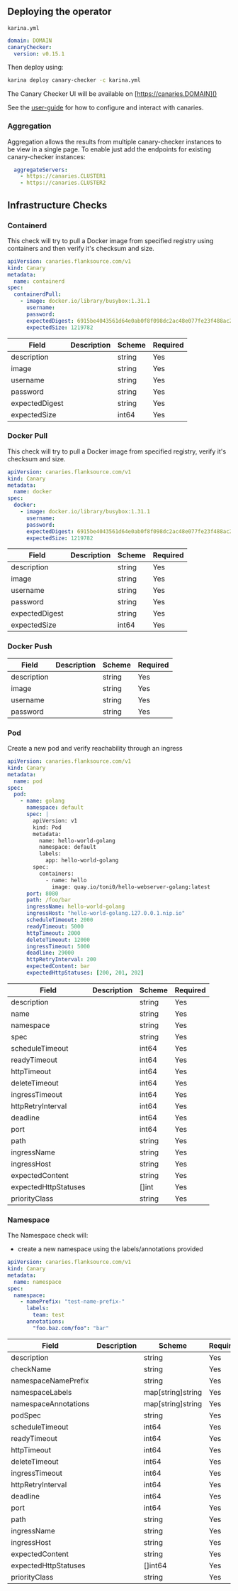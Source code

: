 ## Deploying the operator

`karina.yml`

```yaml
domain: DOMAIN
canaryChecker:
  version: v0.15.1
```
Then deploy using:
```bash
karina deploy canary-checker -c karina.yml
```

The Canary Checker UI will be available on [https://canaries.DOMAIN]()

See the [user-guide](../user-guide/canary-checker.md) for how to configure and interact with canaries.


### Aggregation
Aggregation allows the results from multiple canary-checker instances to be view in a single page. To enable just add the endpoints for existing canary-checker instances:

```yaml
  aggregateServers:
    - https://canaries.CLUSTER1
    - https://canaries.CLUSTER2
```





## Infrastructure Checks

### Containerd

This check will try to pull a Docker image from specified registry using containers and then verify it's checksum and size.

```yaml
apiVersion: canaries.flanksource.com/v1
kind: Canary
metadata:
  name: containerd
spec:
  containerdPull:
    - image: docker.io/library/busybox:1.31.1
      username:
      password:
      expectedDigest: 6915be4043561d64e0ab0f8f098dc2ac48e077fe23f488ac24b665166898115a
      expectedSize: 1219782
```

| Field          | Description | Scheme | Required |
| -------------- | ----------- | ------ | -------- |
| description    |             | string | Yes      |
| image          |             | string | Yes      |
| username       |             | string | Yes      |
| password       |             | string | Yes      |
| expectedDigest |             | string | Yes      |
| expectedSize   |             | int64  | Yes      |

### Docker Pull

This check will try to pull a Docker image from specified registry, verify it's checksum and size.

```yaml
apiVersion: canaries.flanksource.com/v1
kind: Canary
metadata:
  name: docker
spec:
  docker:
    - image: docker.io/library/busybox:1.31.1
      username:
      password:
      expectedDigest: 6915be4043561d64e0ab0f8f098dc2ac48e077fe23f488ac24b665166898115a
      expectedSize: 1219782
```

| Field          | Description | Scheme | Required |
| -------------- | ----------- | ------ | -------- |
| description    |             | string | Yes      |
| image          |             | string | Yes      |
| username       |             | string | Yes      |
| password       |             | string | Yes      |
| expectedDigest |             | string | Yes      |
| expectedSize   |             | int64  | Yes      |


### Docker Push

| Field       | Description | Scheme | Required |
| ----------- | ----------- | ------ | -------- |
| description |             | string | Yes      |
| image       |             | string | Yes      |
| username    |             | string | Yes      |
| password    |             | string | Yes      |

### Pod

Create a new pod and verify reachability through an ingress

```yaml
apiVersion: canaries.flanksource.com/v1
kind: Canary
metadata:
  name: pod
spec:
  pod:
    - name: golang
      namespace: default
      spec: |
        apiVersion: v1
        kind: Pod
        metadata:
          name: hello-world-golang
          namespace: default
          labels:
            app: hello-world-golang
        spec:
          containers:
            - name: hello
              image: quay.io/toni0/hello-webserver-golang:latest
      port: 8080
      path: /foo/bar
      ingressName: hello-world-golang
      ingressHost: "hello-world-golang.127.0.0.1.nip.io"
      scheduleTimeout: 2000
      readyTimeout: 5000
      httpTimeout: 2000
      deleteTimeout: 12000
      ingressTimeout: 5000
      deadline: 29000
      httpRetryInterval: 200
      expectedContent: bar
      expectedHttpStatuses: [200, 201, 202]
```

| Field                | Description | Scheme | Required |
| -------------------- | ----------- | ------ | -------- |
| description          |             | string | Yes      |
| name                 |             | string | Yes      |
| namespace            |             | string | Yes      |
| spec                 |             | string | Yes      |
| scheduleTimeout      |             | int64  | Yes      |
| readyTimeout         |             | int64  | Yes      |
| httpTimeout          |             | int64  | Yes      |
| deleteTimeout        |             | int64  | Yes      |
| ingressTimeout       |             | int64  | Yes      |
| httpRetryInterval    |             | int64  | Yes      |
| deadline             |             | int64  | Yes      |
| port                 |             | int64  | Yes      |
| path                 |             | string | Yes      |
| ingressName          |             | string | Yes      |
| ingressHost          |             | string | Yes      |
| expectedContent      |             | string | Yes      |
| expectedHttpStatuses |             | []int  | Yes      |
| priorityClass        |             | string | Yes      |

### Namespace

The Namespace check will:

* create a new namespace using the labels/annotations provided

```yaml
apiVersion: canaries.flanksource.com/v1
kind: Canary
metadata:
  name: namespace
spec:
  namespace:
    - namePrefix: "test-name-prefix-"
      labels:
        team: test
      annotations:
        "foo.baz.com/foo": "bar"
```

| Field                | Description | Scheme            | Required |
| -------------------- | ----------- | ----------------- | -------- |
| description          |             | string            | Yes      |
| checkName            |             | string            | Yes      |
| namespaceNamePrefix  |             | string            | Yes      |
| namespaceLabels      |             | map[string]string | Yes      |
| namespaceAnnotations |             | map[string]string | Yes      |
| podSpec              |             | string            | Yes      |
| scheduleTimeout      |             | int64             | Yes      |
| readyTimeout         |             | int64             | Yes      |
| httpTimeout          |             | int64             | Yes      |
| deleteTimeout        |             | int64             | Yes      |
| ingressTimeout       |             | int64             | Yes      |
| httpRetryInterval    |             | int64             | Yes      |
| deadline             |             | int64             | Yes      |
| port                 |             | int64             | Yes      |
| path                 |             | string            | Yes      |
| ingressName          |             | string            | Yes      |
| ingressHost          |             | string            | Yes      |
| expectedContent      |             | string            | Yes      |
| expectedHttpStatuses |             | []int64           | Yes      |
| priorityClass        |             | string            | Yes      |
